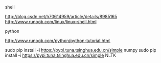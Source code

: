 shell

http://blog.csdn.net/h70614959/article/details/8985165
http://www.runoob.com/linux/linux-shell.html

python

http://www.runoob.com/python/python-tutorial.html


sudo pip install -i https://pypi.tuna.tsinghua.edu.cn/simple numpy
sudo pip install -i https://pypi.tuna.tsinghua.edu.cn/simple NLTK